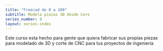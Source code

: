 ```yaml
---
title: "Freecad de 0 a 100"
subtitle: Modela piezas 3D desde Cero
series_number: 9
layout: series-index
---
```


Este curso esta hecho para gente que quiera fabricar sus propias piezas para modelado de 3D y corte de CNC para tus proyectos de ingeniería
